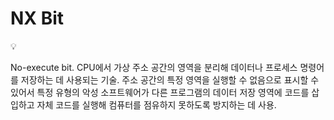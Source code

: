 # NX Bit

<aside>
💡

No-execute bit.
CPU에서 가상 주소 공간의 영역을 분리해 데이터나 프로세스 명령어를 저장하는 데 사용되는 기술.
주소 공간의 특정 영역을 실행할 수 없음으로 표시할 수 있어서 특정 유형의 악성 소프트웨어가 다른 프로그램의 데이터 저장 영역에 코드를 삽입하고 자체 코드를 실행해 컴퓨터를 점유하지 못하도록 방지하는 데 사용.

</aside>